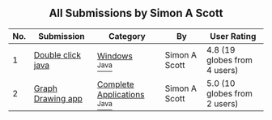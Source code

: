﻿<div align="center">

## All Submissions by Simon A Scott

</div>

No.  | Submission | Category | By   | User Rating
---- | ---------- | -------- | ---- | -----------
1 | [Double click java<br />](https://github.com/Planet-Source-Code/simon-a-scott-double-click-java__2-4119) | [Windows<br /><sup>Java</sup>](../ByCategory/windows__2-80.md) | Simon A Scott | 4.8 (19 globes from 4 users)
2 | [Graph Drawing app<br />](https://github.com/Planet-Source-Code/simon-a-scott-graph-drawing-app__2-3439) | [Complete Applications<br /><sup>Java</sup>](../ByCategory/complete-applications__2-64.md) | Simon A Scott | 5.0 (10 globes from 2 users)
